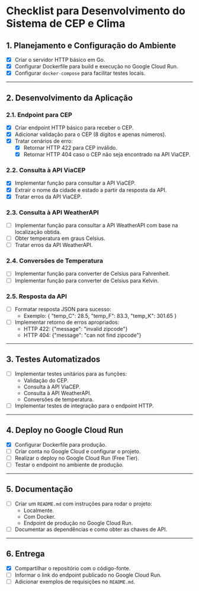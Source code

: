 # Checklist para Desenvolvimento do Sistema de CEP e Clima

## 1. Planejamento e Configuração do Ambiente
- [x] Criar o servidor HTTP básico em Go.
- [x] Configurar Dockerfile para build e execução no Google Cloud Run.
- [X] Configurar `docker-compose` para facilitar testes locais.

---

## 2. Desenvolvimento da Aplicação
### 2.1. Endpoint para CEP
- [x] Criar endpoint HTTP básico para receber o CEP.
- [X] Adicionar validação para o CEP (8 dígitos e apenas números).
- [X] Tratar cenários de erro:
    - [X] Retornar HTTP 422 para CEP inválido.
    - [X] Retornar HTTP 404 caso o CEP não seja encontrado na API ViaCEP.

### 2.2. Consulta à API ViaCEP
- [X] Implementar função para consultar a API ViaCEP.
- [X] Extrair o nome da cidade e estado a partir da resposta da API.
- [X] Tratar erros da API ViaCEP.

### 2.3. Consulta à API WeatherAPI
- [ ] Implementar função para consultar a API WeatherAPI com base na localização obtida.
- [ ] Obter temperatura em graus Celsius.
- [ ] Tratar erros da API WeatherAPI.

### 2.4. Conversões de Temperatura
- [ ] Implementar função para converter de Celsius para Fahrenheit.
- [ ] Implementar função para converter de Celsius para Kelvin.

### 2.5. Resposta da API
- [ ] Formatar resposta JSON para sucesso:
    - Exemplo: { "temp_C": 28.5, "temp_F": 83.3, "temp_K": 301.65 }
- [ ] Implementar retorno de erros apropriados:
    - HTTP 422: {"message": "invalid zipcode"}
    - HTTP 404: {"message": "can not find zipcode"}

---

## 3. Testes Automatizados
- [ ] Implementar testes unitários para as funções:
    - Validação do CEP.
    - Consulta à API ViaCEP.
    - Consulta à API WeatherAPI.
    - Conversões de temperatura.
- [ ] Implementar testes de integração para o endpoint HTTP.

---

## 4. Deploy no Google Cloud Run
- [x] Configurar Dockerfile para produção.
- [ ] Criar conta no Google Cloud e configurar o projeto.
- [ ] Realizar o deploy no Google Cloud Run (Free Tier).
- [ ] Testar o endpoint no ambiente de produção.

---

## 5. Documentação
- [ ] Criar um `README.md` com instruções para rodar o projeto:
    - Localmente.
    - Com Docker.
    - Endpoint de produção no Google Cloud Run.
- [ ] Documentar as dependências e como obter as chaves de API.

---

## 6. Entrega
- [X] Compartilhar o repositório com o código-fonte.
- [ ] Informar o link do endpoint publicado no Google Cloud Run.
- [ ] Adicionar exemplos de requisições no `README.md`.

